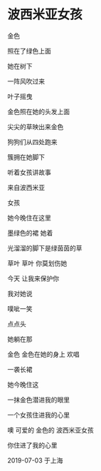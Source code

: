 # 波西米亚女孩

金色

照在了绿色上面

她在树下

一阵风吹过来

叶子摇曳

金色照在她的头发上面

尖尖的草映出来金色

狗狗们从四处跑来

簇拥在她脚下

听着女孩讲故事

来自波西米亚

女孩

她今晚住在这里

墨绿色的裙 她着

光溜溜的脚下是绿茵茵的草

草叶 草叶 你莫划伤她

今天 让我来保护你

我对她说

噗呲一笑

点点头

她躺在那

金色 金色在她的身上 欢唱

一袭长裙

她今晚住这

一抹金色潜进我的眼里

一个女孩住进我的心里

噢 可爱的 金色的 波西米亚女孩

你住进了我的心里



2019-07-03 于上海